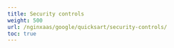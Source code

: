 ```yaml
---
title: Security controls
weight: 500
url: /nginxaas/google/quicksart/security-controls/
toc: true
---
```

